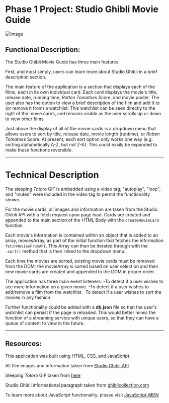 # Phase 1 Project: Studio Ghibli Movie Guide

![Image](https://saltyworld.net/wp-content/uploads/2021/05/6ab1f919524481da3435a5ee3b1313fac2898c70_sgcollage.jpeg)

## Functional Description:
The Studio Ghibli Movie Guide has three main features. 

First, and most simply, users can learn more about Studio Ghibli in a brief description section.

The main feature of the application is a section that displays each of the films, each in its own individual card. Each card displays the movie's title, release date, running time, *Rotten Tomatoes* Score, and movie poster. The user also has the option to view a brief description of the film and add it to (or remove it from) a watchlist. This watchlist can be seen directly to the right of the movie cards, and remains visible as the user scrolls up or down to view other films. 

Just above the display of all of the movie cards is a dropdown menu that allows users to sort by title, release date, movie length (runtime), or *Rotten Tomatoes* Score. At present, each sort option only works one way (e.g. sorting alphabetically A-Z, but not Z-A). This could easily be expanded to make these functions reversible.

---

# Technical Description
The sleeping *Totoro* GIF is embedded using a video tag; "autoplay", "loop", and "muted" were included in the video tag to permit the functionality shown. 

For the movie cards, all images and information are taken from the Studio Ghibli API with a fetch request upon page load. Cards are created and appended to the main section of the HTML Body with the `createMovieCard` function. 

Each movie's information is contained within an object that is added to an array, moviesArray, as part of the initial function that fetches the information `fetchMoviesFromAPI`. This Array can then be iterated through with the `.sort()` method that is then linked to the dropdown menu.

Each time the movies are sorted, existing movie cards must be removed from the DOM; the movieArray is sorted based on user selection and then new movie cards are created and appended to the DOM in proper order.

The application has three main event listeners:
-To detect if a user wishes to see more information on a given movie.
-To detect if a user wishes to add/remove a film from the watchlist.
-To detect if a user wishes to sort the movies in any fashion. 

Further functionality could be added with a **db.json** file so that the user's watchlist can persist if the page is reloaded. This would better mimic the function of a streaming service with unique users, so that they can have a queue of content to view in the future.

---

## Resources:
This application was built using HTML, CSS, and JavaScript.

All film images and information taken from [Studio Ghibli API](https://ghibliapi.herokuapp.com/films)

Sleeping *Totoro* GIF taken from [here](https://thumbs.gfycat.com/OfficialShortDotterel-mobile.mp4)

Studio Ghibli informational paragraph taken from [ghiblicollection.com](https://ghiblicollection.com/about)

To learn more about JavaScript functionality, please visit [JavaScript-MDN](https://developer.mozilla.org/en-US/docs/Web/JavaScript)



